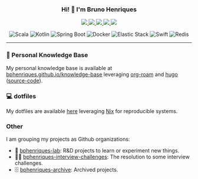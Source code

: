 <h3 align="center">Hi! 👋 I'm Bruno Henriques</h3>
<p align="center">
  <a href="https://bphenriques.github.io">
    <img src="https://img.shields.io/static/v1?style=flat-square&label=%F0%9F%8F%A0&color=38474f&labelColor=38474f&message=bphenriques.github.io">
  </a>  
  <a href="https://bphenriques.github.io/knowledge-base">
    <img src="https://img.shields.io/static/v1?style=flat-square&label=%F0%9F%A7%A0&color=palevioletred&labelColor=palevioletred&message=Knowledge%20Base">
  </a>
  <a href="https://www.linkedin.com/in/bphenriques">
    <img src="https://img.shields.io/static/v1?style=flat-square&label=&logo=LinkedIn&color=blue&logoColor=white&labelColor=blue&message=bphenriques">
  </a>
  <a href="https://medium.com/@brunoaphenriques">
    <img src="https://img.shields.io/static/v1?style=flat-square&label=&logo=Medium&color=767676&logoColor=white&labelColor=767676&message=brunoaphenriques">
  </a>
  <a href="https://github.com/bphenriques/curriculum-vitae/releases/latest/download/bruno-henriques-cv.pdf">
    <img src="https://img.shields.io/static/v1?style=flat-square&label=&color=gray&labelColor=gray&message=Resume">
  </a>
</p>

<p align="center">
  <img alt="Scala" src="https://img.shields.io/static/v1?style=flat-square&logo=Scala&label=&message=Scala&color=gray">
  <img alt="Kotlin" src="https://img.shields.io/static/v1?style=flat-square&logo=Kotlin&label=&message=Kotlin&color=gray">
  <img alt="Spring Boot" src="https://img.shields.io/static/v1?style=flat-square&logo=Spring&label=&message=Spring%20Boot&color=gray">
  <img alt="Docker" src="https://img.shields.io/static/v1?style=flat-square&logo=Docker&label=&message=Docker&color=gray">
  <img alt="Elastic Stack" src="https://img.shields.io/static/v1?style=flat-square&logo=Elastic-Stack&label=&message=Elastic%20Stack&color=gray">
  <img alt="Swift" src="https://img.shields.io/static/v1?style=flat-square&logo=Swift&label=&message=Swift&color=gray">
  <img alt="Redis" src="https://img.shields.io/static/v1?style=flat-square&logo=Redis&label=&message=Redis&color=gray">
</p>

---

### 🧠 Personal Knowledge Base

My personal knowledge base is available at [bphenriques.github.io/knowledge-base](https://bphenriques.github.io/knowledge-base) leveraging [org-roam](https://github.com/org-roam/org-roam) and [hugo](https://gohugo.io/) ([source-code](https://github.com/bphenriques/knowledge-base)).

### 💻 dotfiles 

My dotfiles are available [here](https://github.com/bphenriques/dotfiles) leveraging [Nix](https://nixos.org/) for reproducible systems.

### Other

I am grouping my projects as Github organizations:
- 🧪 [bphenriques-lab](https://github.com/organizations/bphenriques-lab): R&D projects to learn or experiment new things.
- 👨‍💻 [bphenriques-interview-challenges](https://github.com/bphenriques-interview-challenges): The resolution to some interview challenges.
- 🗄️ [bphenriques-archive](https://github.com/organizations/bphenriques-archive): Archived projects.
